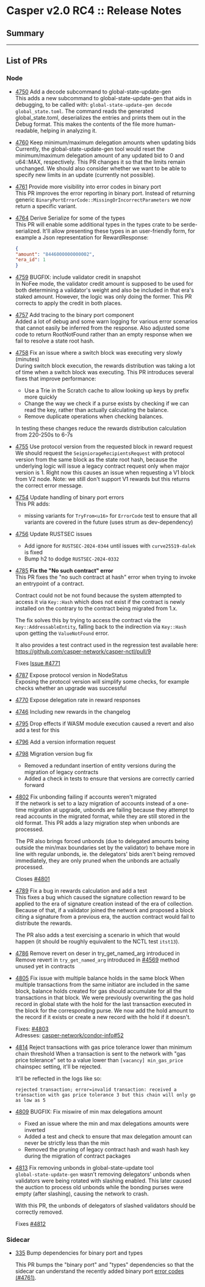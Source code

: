 # Casper v2.0 RC4 :: Release Notes

## Summary



---
## List of PRs
### Node
* [4750](https://github.com/casper-network/casper-node/pull/4750)	Add a decode subcommand to global-state-update-gen  
    This adds a new subcommand to global-state-update-gen that aids in debugging, to be called with:
    `global-state-update-gen decode global_state.toml`. The command reads the generated global_state.toml, deserializes the entries and prints them out in the Debug format. This makes the contents of the file more human-readable, helping in analyzing it.

* [4760](https://github.com/casper-network/casper-node/pull/4760)	Keep minimum/maximum delegation amounts when updating bids  
    Currently, the global-state-update-gen tool would reset the minimum/maximum delegation amount of any updated bid to 0 and u64::MAX, respectively. This PR changes it so that the limits remain unchanged. We should also consider whether we want to be able to specify new limits in an update (currently not possible).

* [4761](https://github.com/casper-network/casper-node/pull/4761)	Provide more visibility into error codes in binary port  
    This PR improves the error reporting in binary port. Instead of returning generic `BinaryPortErrorCode::MissingOrIncorrectParameters` we now return a specific variant.

* [4764](https://github.com/casper-network/casper-node/pull/4764)	Derive Serialize for some of the types  
   This PR will enable some additional types in the types crate to be serde-serialized. It'll allow presenting these types in an user-friendly form, for example a Json representation for RewardResponse:
    ```json
    {
    "amount": "8446000000000002",
    "era_id": 1
    }
    ```
* [4759](https://github.com/casper-network/casper-node/pull/4759)	BUGFIX: include validator credit in snapshot  
  In NoFee mode, the validator credit amount is supposed to be used for both determining a validator's weight and also be included in that era's staked amount. However, the logic was only doing the former. This PR corrects to apply the credit in both places.

* [4757](https://github.com/casper-network/casper-node/pull/4757)	Add tracing to the binary port component  
  Added a lot of debug and some warn logging for various error scenarios that cannot easily be inferred from the response.
Also adjusted some code to return RootNotFound rather than an empty response when we fail to resolve a state root hash.
* [4758](https://github.com/casper-network/casper-node/pull/4758)	Fix an issue where a switch block was executing very slowly (minutes)  
  During switch block execution, the rewards distribution was taking a lot of time when a switch block was executing.
This PR introduces several fixes that improve performance:

  - Use a Trie in the Scratch cache to allow looking up keys by prefix more quickly
  - Change the way we check if a purse exists by checking if we can read the key, rather than actually calculating the balance.
  - Remove duplicate operations when checking balances.  

  In testing these changes reduce the rewards distribution calculation from 220-250s to 6-7s
* [4755](https://github.com/casper-network/casper-node/pull/4755)	Use protocol version from the requested block in reward request  
  We should request the `SeigniorageRecipientsRequest` with protocol version from the same block as the state root hash, because the underlying logic will issue a legacy contract request only when major version is 1. Right now this causes an issue when requesting a V1 block from V2 node. Note: we still don't support V1 rewards but this returns the correct error message.
* [4754](https://github.com/casper-network/casper-node/pull/4754)	Update handling of binary port errors  
  This PR adds:
  - missing variants for `TryFrom<u16>` for `ErrorCode`
test to ensure that all variants are covered in the future (uses strum as dev-dependency)
* [4756](https://github.com/casper-network/casper-node/pull/4756)	Update RUSTSEC issues  
  - Add ignore for `RUSTSEC-2024-0344` until issues with `curve25519-dalek` is fixed
  - Bump h2 to dodge `RUSTSEC-2024-0332`

* [4785](https://github.com/casper-network/casper-node/pull/4785)	__Fix the "No such contract" error__  
  This PR fixes the "no such contract at hash" error when trying to invoke an entrypoint of a contract.

  Contract could not be not found because the system attempted to access it via `Key::Hash` which does not exist if the contract is newly installed on the contrary to the contract being migrated from 1.x.

  The fix solves this by trying to access the contract via the `Key::AddressableEntity`, falling back to the indirection via `Key::Hash` upon getting the `ValueNotFound` error.

  It also provides a test contract used in the regression test available here: https://github.com/casper-network/casper-nctl/pull/9

  Fixes [Issue #4771](https://github.com/casper-network/casper-node/issues/4771)

* [4787](https://github.com/casper-network/casper-node/pull/4787)	Expose protocol version in NodeStatus  
  Exposing the protocol version will simplify some checks, for example checks whether an upgrade was successful

* [4770](https://github.com/casper-network/casper-node/pull/4770)	Expose delegation rate in reward responses	

* [4746](https://github.com/casper-network/casper-node/pull/4746)	Including new rewards in the changelog 	

* [4795](https://github.com/casper-network/casper-node/pull/4795)	Drop effects if WASM module execution caused a revert and also add a test for this

* [4796](https://github.com/casper-network/casper-node/pull/4796)	Add a version information request

* [4798](https://github.com/casper-network/casper-node/pull/4798)	Migration version bug fix  
  - Removed a redundant insertion of entity versions during the migration of legacy contracts
  - Added a check in tests to ensure that versions are correctly carried forward

* [4802](https://github.com/casper-network/casper-node/pull/4802)	Fix unbonding failing if accounts weren't migrated  
  If the network is set to a lazy migration of accounts instead of a one-time migration at upgrade, unbonds are failing because they attempt to read accounts in the migrated format, while they are still stored in the old format. This PR adds a lazy migration step when unbonds are processed.

  The PR also brings forced unbonds (due to delegated amounts being outside the min/max boundaries set by the validator) to behave more in line with regular unbonds, ie. the delegators' bids aren't being removed immediately, they are only pruned when the unbonds are actually processed.

  Closes [#4801](https://github.com/casper-network/casper-node/issues/4801)

* [4789](https://github.com/casper-network/casper-node/pull/4789)	Fix a bug in rewards calculation and add a test  
  This fixes a bug which caused the signature collection reward to be applied to the era of signature creation instead of the era of collection. Because of that, if a validator joined the network and proposed a block citing a signature from a previous era, the auction contract would fail to distribute the rewards.

  The PR also adds a test exercising a scenario in which that would happen (it should be roughly equivalent to the NCTL test `itst13`).


* [4786](https://github.com/casper-network/casper-node/pull/4786)	Remove revert on deser in try_get_named_arg introduced 
in  
  Remove revert in `try_get_named_arg` introduced in [#4569](https://github.com/casper-network/casper-node/pull/4569#discussion_r1662435826)
  method unused yet in contracts

* [4805](https://github.com/casper-network/casper-node/pull/4805)	Fix issue with multiple balance holds in the same block	
  When multiple transactions from the same initiator are included in the same block, balance holds created for gas should accumulate for all the transactions in that block.
  We were previously overwriting the gas hold record in global state with the hold for the last transaction executed in the block for the corresponding purse.
  We now add the hold amount to the record if it exists or create a new record with the hold if it doesn't.

  Fixes: [#4803](https://github.com/casper-network/casper-node/issues/4803)  
  Adresses: [casper-network/condor-info#52](casper-network/condor-info#52)

* [4814](https://github.com/casper-network/casper-node/pull/4814)	Reject transactions with gas price tolerance lower than minimum chain threshold
  When a transaction is sent to the network with "gas price tolerance" set to a value lower than `[vacancy] min_gas_price` chainspec setting, it'll be rejected.

  It'll be reflected in the logs like so:
  ```
  rejected transaction; error=invalid transaction: received a transaction with gas price tolerance 3 but this chain will only go as low as 5
  ```

* [4809](https://github.com/casper-network/casper-node/pull/4809)	BUGFIX: Fix miswire of min max delegations amount  
  - Fixed an issue where the min and max delegations amounts were inverted
  - Added a test and check to ensure that max delegation amount can never be strictly less than the min
  - Removed the pruning of legacy contract hash and wash hash key during the migration of contract packages

* [4813](https://github.com/casper-network/casper-node/pull/4813)	Fix removing unbonds in global-state-update tool  
  `global-state-update-gen` wasn't removing delegators' unbonds when validators were being rotated with slashing enabled. This later caused the auction to process old unbonds while the bonding purses were empty (after slashing), causing the network to crash.

  With this PR, the unbonds of delegators of slashed validators should be correctly removed.

  Fixes [#4812](https://github.com/casper-network/casper-node/issues/4812)


### Sidecar
* [335](https://github.com/casper-network/casper-sidecar/pull/335)  Bump dependencies for binary port and types 

    This PR bumps the "binary port" and "types" dependencies so that the sidecar can understand the recently added binary port [error codes (#4761)](#4761).

